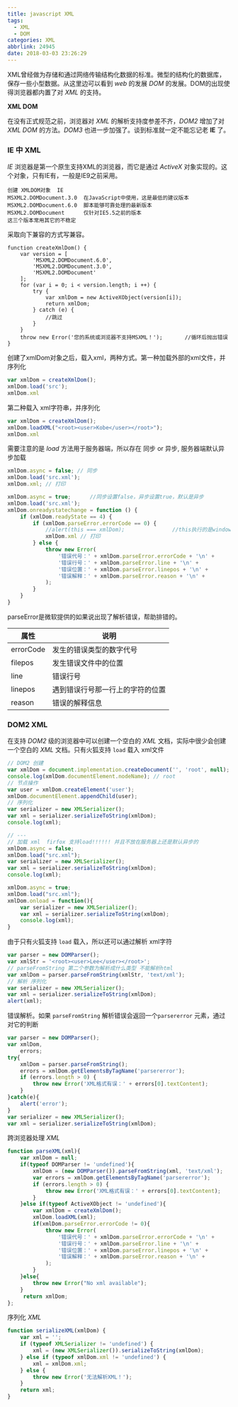 ```yaml
---
title: javascript XML
tags:
  - XML
  - DOM
categories: XML
abbrlink: 24945
date: 2018-03-03 23:26:29
---
```


XML曾经做为存储和通过网络传输结构化数据的标准。微型的结构化的数据库，保存一些小型数据。从这里边可以看到 *web* 的发展 *DOM* 的发展。DOM的出现使得浏览器都内置了对 *XML* 的支持。

**XML DOM**

在没有正式规范之前，浏览器对 *XML* 的解析支持度参差不齐，*DOM2* 增加了对 *XML DOM* 的方法。*DOM3* 也进一步加强了。谈到标准就一定不能忘记老 **IE** 了。

### IE 中 XML

*IE* 浏览器是第一个原生支持XML的浏览器，而它是通过 *ActiveX* 对象实现的。这个对象，只有IE有，一般是IE9之前采用。

```
创建 XMLDOM对象  IE
MSXML2.DOMDocument.3.0  在JavaScript中使用，这是最低的建议版本
MSXML2.DOMDocument.6.0  脚本能够可靠处理的最新版本
MSXML2.DOMDocument      仅针对IE5.5之前的版本
这三个版本常用其它的不稳定
```

采取向下兼容的方式写兼容。

```JS
function createXmlDom() {
	var version = [
        'MSXML2.DOMDocument.6.0',
        'MSXML2.DOMDocument.3.0',
        'MSXML2.DOMDocument'
	];
	for (var i = 0; i < version.length; i ++) {
		try {
			var xmlDom = new ActiveXObject(version[i]);
			return xmlDom;
		} catch (e) {
			//跳过
		}
	}
	throw new Error('您的系统或浏览器不支持MSXML！');		//循环后抛出错误
}
```

创建了xmlDom对象之后，载入xml，两种方式。第一种加载外部的xml文件，并序列化

```js
var xmlDom = createXmlDom();
xmlDom.load('src');
xmlDom.xml
```

第二种载入 xml字符串，并序列化

```js
var xmlDom = createXmlDom();
xmlDom.loadXML("<root><user>Kobe</user></root>");
xmlDom.xml
```

需要注意的是 *load* 方法用于服务器端，所以存在 同步 or 异步, 服务器端默认异步加载

```js
xmlDom.async = false; // 同步
xmlDom.load('src.xml');
xmlDom.xml; // 打印
```

```js
xmlDom.async = true;      //同步设置false，异步设置true，默认是异步
xmlDom.load('src.xml');
xmlDom.onreadystatechange = function () {    
    if (xmlDom.readyState == 4) {
        if (xmlDom.parseError.errorCode == 0) {
            //alert(this === xmlDom);               //this执行的是window
            xmlDom.xml // 打印
        } else {
            throw new Error(
                '错误代号：' + xmlDom.parseError.errorCode + '\n' +
                '错误行号：' + xmlDom.parseError.line + '\n' +
                '错误位置：' + xmlDom.parseError.linepos + '\n' +
                '错误解释：' + xmlDom.parseError.reason + '\n' +
            );
        }
	}
}
```

parseError是微软提供的如果说出现了解析错误，帮助排错的。

| 属性      | 说明                             |
| --------- | -------------------------------- |
| errorCode | 发生的错误类型的数字代号         |
| filepos   | 发生错误文件中的位置             |
| line      | 错误行号                         |
| linepos   | 遇到错误行号那一行上的字符的位置 |
| reason    | 错误的解释信息                   |

### DOM2 XML

在支持 *DOM2* 级的浏览器中可以创建一个空白的 *XML* 文档，实际中很少会创建一个空白的 *XML* 文档。只有火狐支持 `load` 载入 xml文件

```js
// DOM2 创建
var xmlDom = document.implementation.createDocument('', 'root', null);
console.log(xmlDom.documentElement.nodeName); // root
// 节点操作
var user = xmlDom.createElement('user');
xmlDom.documentElement.appendChild(user);
// 序列化
var serializer = new XMLSerializer();
var xml = serializer.serializeToString(xmlDom);
console.log(xml);

// ---
// 加载 xml  firfox 支持load!!!!!! 并且不放在服务器上还是默认异步的
xmlDom.async = false;
xmlDom.load("src.xml");
var serializer = new XMLSerializer();
var xml = serializer.serializeToString(xmlDom);
console.log(xml);
```

```js
xmlDom.async = true;
xmlDom.load("src.xml");
xmlDom.onload = function(){
    var serializer = new XMLSerializer();
    var xml = serializer.serializeToString(xmlDom);
    console.log(xml);
}
```

由于只有火狐支持 `load` 载入，所以还可以通过解析 xml字符

```js
var parser = new DOMParser();
var xmlStr = '<root><user>Lee</user></root>';
// parseFromString 第二个参数为解析成什么类型 不能解析html
var xmlDom = parser.parseFromString(xmlStr, 'text/xml');
// 解析 序列化
var serializer = new XMLSerializer();
var xml = serializer.serializeToString(xmlDom);
alert(xml);
```

错误解析。如果 `parseFromString` 解析错误会返回一个`parsererror` 元素，通过对它的判断

```js
var parser = new DOMParser();
var xmlDom,
    errors;
try{
	xmlDom = parser.parseFromString();
    errors = xmlDom.getElementsByTagName('parsererror');
    if (errors.length > 0) {
        throw new Error('XML格式有误：' + errors[0].textContent);
    }
}catch(e){
    alert('error');
}
var serializer = new XMLSerializer();
var xml = serializer.serializeToString(xmlDom);
```

 跨浏览器处理 *XML*

```js
function parseXML(xml){
    var xmlDom = null;
    if(typeof DOMParser != 'undefined'){
        xmlDom = (new DOMParser()).parseFromString(xml, 'text/xml');
        var errors = xmlDom.getElementsByTagName('parsererror');
        if (errors.length > 0) {
            throw new Error('XML格式有误：' + errors[0].textContent);
        }
    }else if(typeof ActiveXObject != 'undefined'){
        var xmlDom = createXmlDom();
        xmlDom.loadXML(xml);
        if(xmlDom.parseError.errorCode != 0){
            throw new Error(
                '错误代号：' + xmlDom.parseError.errorCode + '\n' +
                '错误行号：' + xmlDom.parseError.line + '\n' +
                '错误位置：' + xmlDom.parseError.linepos + '\n' +
                '错误解释：' + xmlDom.parseError.reason + '\n' +
            );
        }
    }else{
        throw new Error("No xml available");
    }
     return xmlDom;
};
```

序列化 *XML*

```js
function serializeXML(xmlDom) {
	var xml = '';
	if (typeof XMLSerializer != 'undefined') {
		xml = (new XMLSerializer()).serializeToString(xmlDom);
	} else if (typeof xmlDom.xml != 'undefined') {
		xml = xmlDom.xml;
	} else {
		throw new Error('无法解析XML！');
	}
	return xml;
}
```


